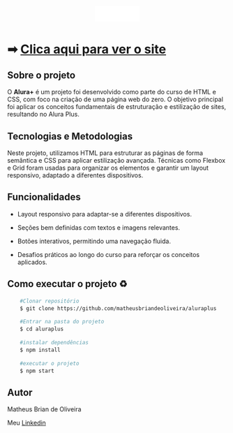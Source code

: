 <h1 align= "center">
    <img src="/assets/Logo.png" alt="Logo da Alura+">
    <p>
</p>
</h1>

<h1>➡ <a href="https://aluraplus-lovat-tau.vercel.app">Clica aqui para ver o site</a></h1>

## Sobre o projeto

O **Alura+**  é um projeto foi desenvolvido como parte do curso de HTML e CSS, com foco na criação de uma página web do zero. O objetivo principal foi aplicar os conceitos fundamentais de estruturação e estilização de sites, resultando no Alura Plus.

## Tecnologias e Metodologias

Neste projeto, utilizamos HTML para estruturar as páginas de forma semântica e CSS para aplicar estilização avançada. Técnicas como Flexbox e Grid foram usadas para organizar os elementos e garantir um layout responsivo, adaptado a diferentes dispositivos.

## Funcionalidades 

- Layout responsivo para adaptar-se a diferentes dispositivos.
- Seções bem definidas com textos e imagens relevantes.

- Botões interativos, permitindo uma navegação fluida.

- Desafios práticos ao longo do curso para reforçar os conceitos aplicados.


## Como executar o projeto ♻


```bash
    #Clonar repositório
    $ git clone https://github.com/matheusbriandeoliveira/aluraplus
```

```bash
    #Entrar na pasta do projeto
    $ cd aluraplus
```


```bash
    #instalar dependências
    $ npm install
```

```bash
    #executar o projeto
    $ npm start
```

## Autor

Matheus Brian de Oliveira

Meu <a href="linkedin.com/in/matheusbriandeoliveira/">Linkedin</a>
